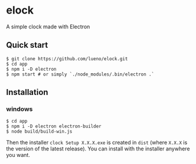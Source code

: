 # elock

A simple clock made with Electron

## Quick start

```
$ git clone https://github.com/lueno/elock.git
$ cd app
$ npm i -D electron
$ npm start # or simply `./node_modules/.bin/electron .`
```

## Installation

### windows

```
$ cd app
$ npm i -D electron electron-builder
$ node build/build-win.js
```

Then the installer `clock Setup X.X.X.exe` is created in `dist` (where `X.X.X` is the version of the latest release).
You can install with the installer anywhere you want. 
